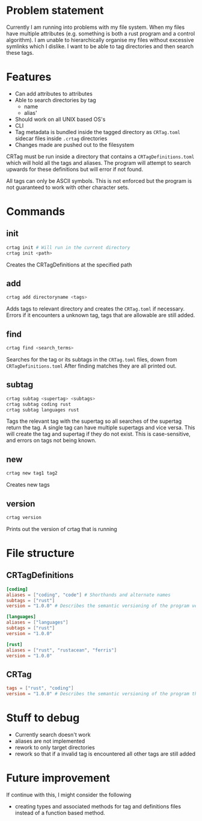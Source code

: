 # Problem statement
Currently I am running into problems with my file system. When my files have multiple attributes (e.g. something is both a rust program and a control algorithm). I am unable to hierarchically organise my files without excessive symlinks which I dislike. I want to be able to tag directories and then search these tags.

# Features
- Can add attributes to attributes
- Able to search directories by tag
    - name
    - alias'
- Should work on all UNIX based OS's
- CLI
- Tag metadata is bundled inside the tagged directory as `CRTag.toml` sidecar files inside `.crtag` directories
- Changes made are pushed out to the filesystem

CRTag must be run inside a directory that contains a `CRTagDefinitions.toml` which will hold all the tags and aliases. The program will attempt to search upwards for these definitions but will error if not found.

All tags can only be ASCII symbols. This is not enforced but the program is not guaranteed to work with other character sets.

# Commands
## init
```zsh
crtag init # Will run in the current directory
crtag init <path>
```
Creates the CRTagDefinitions at the specified path

## add
```zsh
crtag add directoryname <tags>
```
Adds tags to relevant directory and creates the `CRTag.toml` if necessary.
Errors if it encounters a unknown tag, tags that are allowable are still added.

## find
```zsh
crtag find <search_terms>
```
Searches for the tag or its subtags in the `CRTag.toml` files, down from `CRTagDefinitions.toml`
After finding matches they are all printed out.

## subtag
```zsh
crtag subtag <supertag> <subtags>
crtag subtag coding rust
crtag subtag languages rust
```
Tags the relevant tag with the supertag so all searches of the supertag return the tag.
A single tag can have multiple supertags and vice versa. This will create the tag and supertag if they do not exist.
This is case-sensitive, and errors on tags not being known.

## new
```zsh
crtag new tag1 tag2
```
Creates new tags

## version
```zsh
crtag version
```
Prints out the version of crtag that is running

# File structure
## CRTagDefinitions
```toml
[coding]
aliases = ["coding", "code"] # Shorthands and alternate names
subtags = ["rust"]
version = "1.0.0" # Describes the semantic versioning of the program version that created this tag

[languages]
aliases = ["languages"]
subtags = ["rust"]
version = "1.0.0"

[rust]
aliases = ["rust", "rustacean", "ferris"]
version = "1.0.0"

```

## CRTag
```toml
tags = ["rust", "coding"]
version = "1.0.0" # Describes the semantic versioning of the program that tagged this file
```

# Stuff to debug
- Currently search doesn't work
- aliases are not implemented
- rework to only target directories
- rework so that if a invalid tag is encountered all other tags are still added

# Future improvement
If continue with this, I might consider the following
- creating types and associated methods for tag and definitions files instead of a function based method.